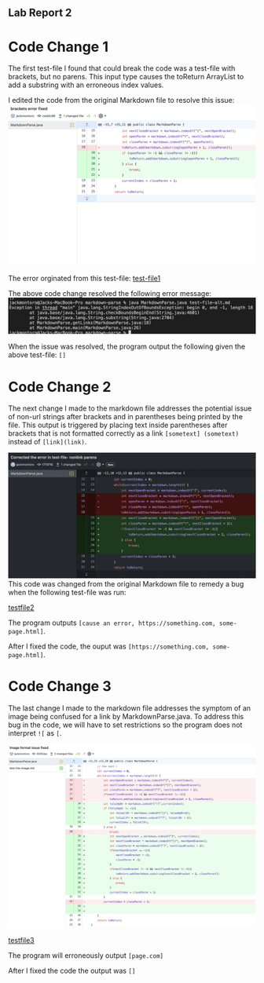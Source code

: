 ## Lab Report 2
# Code Change 1
The first test-file I found that could break the code was a test-file with brackets, but no parens. This input type causes the toReturn ArrayList to add a substring with an erroneous index values.

I edited the code from the original Markdown file to resolve this issue:
![CodeChange1](CodeChange2.png)

The error orginated from this test-file:
[test-file1](https://github.com/ucsd-cse15l-w22/markdown-parse/commit/4b3a6476af9b8452b029b248b3e9bf4f836b5325)

The above code change resolved the following error message:
![ErrorMessage1](MarkdownError1.png)

When the issue was resolved, the program output the following given the above test-file:
`[]`
# Code Change 2
The next change I made to the markdown file addresses the potential issue of non-url strings after brackets and in parentheses being printed by the file. This output is triggered by placing text inside parentheses after brackets that is not formatted correctly as a link `[sometext] (sometext)` instead of `[link](link)`.

![CodeChange2](CodeChange1.png)
This code was changed from the original Markdown file to remedy a bug when the following test-file was run:

[testfile2](https://github.com/jackmontoro/markdown-parse/commit/1ed204abaa4bb2bdf70c28d9edb75dfdb0023b65#diff-d902b3a6dba925548b7ea18ffb80dd0c28f1bc45f1d738a5da414273711a4409)

The program outputs `[cause an error, https://something.com, some-page.html]`.

After I fixed the code, the ouput was `[https://something.com, some-page.html]`.
# Code Change 3
The last change I made to the markdown file addresses the symptom of an image being confused for a link by MarkdownParse.java. To address this bug in the code, we will have to set restrictions so the program does not interpret `![` as `[`.

![CodeChange3](CodeChange3.png)

[testfile3](https://github.com/ucsd-cse15l-w22/markdown-parse/edit/main/test-file6.md)

The program will erroneously output `[page.com]`

After I fixed the code the output was `[]`
